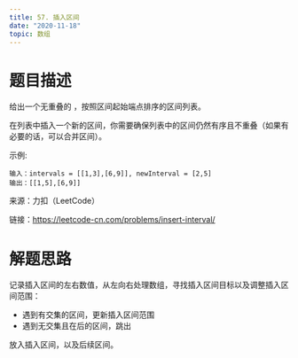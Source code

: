 ```yaml
---
title: 57. 插入区间
date: "2020-11-18"
topic: 数组
---
```


# 题目描述

给出一个无重叠的 ，按照区间起始端点排序的区间列表。

在列表中插入一个新的区间，你需要确保列表中的区间仍然有序且不重叠（如果有必要的话，可以合并区间）。


示例:

```
输入：intervals = [[1,3],[6,9]], newInterval = [2,5]
输出：[[1,5],[6,9]]
```

来源：力扣（LeetCode）

链接：https://leetcode-cn.com/problems/insert-interval/

# 解题思路

记录插入区间的左右数值，从左向右处理数组，寻找插入区间目标以及调整插入区间范围：
- 遇到有交集的区间，更新插入区间范围
- 遇到无交集且在后的区间，跳出

放入插入区间，以及后续区间。

